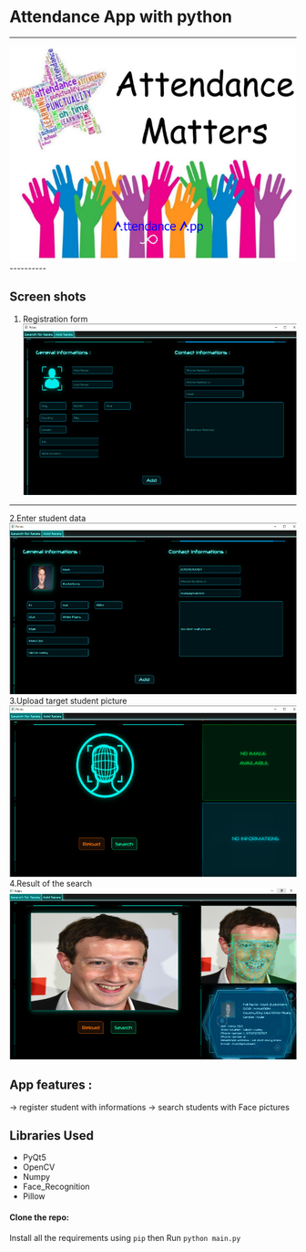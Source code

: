 # Attendance App with python
----------
<img src="./Attendance app/1.png" alt="index1"/>
---------- 

## Screen shots 
1. Registration form
 <img src="./Attendance app/2.png" alt="index2" height="300px"/><br/>
 -----------------------
 2.Enter student data
  <img src="./Attendance app/3.png" alt="index3" height="300px"/><br/>
  3.Upload target student picture
    <img src="./Attendance app/4.png" alt="index4" height="300px"/><br/>
    4.Result of the search
      <img src="./Attendance app/5.png" alt="index5" height="300px"/><br/>
## App features :
-> register student with informations
-> search students with Face pictures
## Libraries Used 
- PyQt5
- OpenCV
- Numpy
- Face_Recognition
- Pillow
#### Clone the repo:
Install all the requirements using `pip` then Run `python main.py` <br/>
